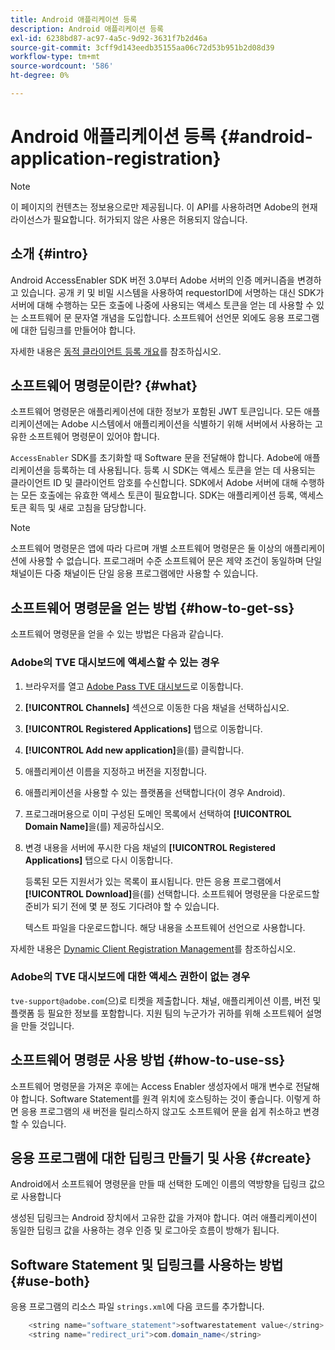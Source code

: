 ```yaml
---
title: Android 애플리케이션 등록
description: Android 애플리케이션 등록
exl-id: 6238bd87-ac97-4a5c-9d92-3631f7b2d46a
source-git-commit: 3cff9d143eedb35155aa06c72d53b951b2d08d39
workflow-type: tm+mt
source-wordcount: '586'
ht-degree: 0%

---
```


# Android 애플리케이션 등록 {#android-application-registration}

>[!NOTE]
>
>이 페이지의 컨텐츠는 정보용으로만 제공됩니다. 이 API를 사용하려면 Adobe의 현재 라이선스가 필요합니다. 허가되지 않은 사용은 허용되지 않습니다.

## 소개 {#intro}

Android AccessEnabler SDK 버전 3.0부터 Adobe 서버의 인증 메커니즘을 변경하고 있습니다. 공개 키 및 비밀 시스템을 사용하여 requestorID에 서명하는 대신 SDK가 서버에 대해 수행하는 모든 호출에 나중에 사용되는 액세스 토큰을 얻는 데 사용할 수 있는 소프트웨어 문 문자열 개념을 도입합니다. 소프트웨어 선언문 외에도 응용 프로그램에 대한 딥링크를 만들어야 합니다.

자세한 내용은 [동적 클라이언트 등록 개요](./dcr-api/dynamic-client-registration-overview.md)를 참조하십시오.

## 소프트웨어 명령문이란? {#what}

소프트웨어 명령문은 애플리케이션에 대한 정보가 포함된 JWT 토큰입니다. 모든 애플리케이션에는 Adobe 시스템에서 애플리케이션을 식별하기 위해 서버에서 사용하는 고유한 소프트웨어 명령문이 있어야 합니다.

`AccessEnabler` SDK를 초기화할 때 Software 문을 전달해야 합니다. Adobe에 애플리케이션을 등록하는 데 사용됩니다. 등록 시 SDK는 액세스 토큰을 얻는 데 사용되는 클라이언트 ID 및 클라이언트 암호를 수신합니다. SDK에서 Adobe 서버에 대해 수행하는 모든 호출에는 유효한 액세스 토큰이 필요합니다. SDK는 애플리케이션 등록, 액세스 토큰 획득 및 새로 고침을 담당합니다.

>[!NOTE]
>
>소프트웨어 명령문은 앱에 따라 다르며 개별 소프트웨어 명령문은 둘 이상의 애플리케이션에 사용할 수 없습니다. 프로그래머 수준 소프트웨어 문은 제약 조건이 동일하며 단일 채널이든 다중 채널이든 단일 응용 프로그램에만 사용할 수 있습니다.

## 소프트웨어 명령문을 얻는 방법 {#how-to-get-ss}

소프트웨어 명령문을 얻을 수 있는 방법은 다음과 같습니다.

### Adobe의 TVE 대시보드에 액세스할 수 있는 경우

1. 브라우저를 열고 [Adobe Pass TVE 대시보드](https://console.auth.adobe.com)로 이동합니다.

1. **[!UICONTROL Channels]** 섹션으로 이동한 다음 채널을 선택하십시오.

1. **[!UICONTROL Registered Applications]** 탭으로 이동합니다.

1. **[!UICONTROL Add new application]**&#x200B;을(를) 클릭합니다.

1. 애플리케이션 이름을 지정하고 버전을 지정합니다.

1. 애플리케이션을 사용할 수 있는 플랫폼을 선택합니다(이 경우 Android).

1. 프로그래머용으로 이미 구성된 도메인 목록에서 선택하여 **[!UICONTROL Domain Name]**&#x200B;을(를) 제공하십시오.

1. 변경 내용을 서버에 푸시한 다음 채널의 **[!UICONTROL Registered Applications]** 탭으로 다시 이동합니다.

   등록된 모든 지원서가 있는 목록이 표시됩니다. 만든 응용 프로그램에서 **[!UICONTROL Download]**&#x200B;을(를) 선택합니다. 소프트웨어 명령문을 다운로드할 준비가 되기 전에 몇 분 정도 기다려야 할 수 있습니다.

   텍스트 파일을 다운로드합니다. 해당 내용을 소프트웨어 선언으로 사용합니다.

자세한 내용은 [Dynamic Client Registration Management](./dcr-api/dynamic-client-registration-overview.md#dynamic-client-registration-management)를 참조하십시오.

### Adobe의 TVE 대시보드에 대한 액세스 권한이 없는 경우

`tve-support@adobe.com`(으)로 티켓을 제출합니다. 채널, 애플리케이션 이름, 버전 및 플랫폼 등 필요한 정보를 포함합니다. 지원 팀의 누군가가 귀하를 위해 소프트웨어 설명을 만들 것입니다.

## 소프트웨어 명령문 사용 방법 {#how-to-use-ss}

소프트웨어 명령문을 가져온 후에는 Access Enabler 생성자에서 매개 변수로 전달해야 합니다. Software Statement를 원격 위치에 호스팅하는 것이 좋습니다. 이렇게 하면 응용 프로그램의 새 버전을 릴리스하지 않고도 소프트웨어 문을 쉽게 취소하고 변경할 수 있습니다.

## 응용 프로그램에 대한 딥링크 만들기 및 사용 {#create}

Android에서 소프트웨어 명령문을 만들 때 선택한 도메인 이름의 역방향을 딥링크 값으로 사용합니다

생성된 딥링크는 Android 장치에서 고유한 값을 가져야 합니다. 여러 애플리케이션이 동일한 딥링크 값을 사용하는 경우 인증 및 로그아웃 흐름이 방해가 됩니다.

## Software Statement 및 딥링크를 사용하는 방법 {#use-both}

응용 프로그램의 리소스 파일 `strings.xml`에 다음 코드를 추가합니다.

```JAVA
    <string name="software_statement">softwarestatement value</string>
    <string name="redirect_uri">com.domain_name</string>
```
